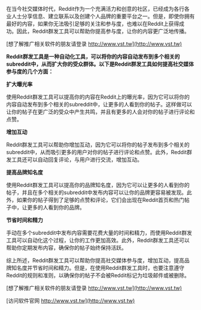 在当今社交媒体时代，Reddit作为一个充满活力和创意的社区，已经成为各行各业人士分享信息、建立联系以及创建个人品牌的重要平台之一。但是，即使你拥有最好的内容，如果你无法吸引足够的关注和参与度，也难以在Reddit上获得成功。因此，Reddit群发工具可以帮助你提高参与度，让你的内容更广泛地传播。

[想了解推广相关软件的朋友请登录 http://www.vst.tw](http://www.vst.tw)

**Reddit群发工具是一种自动化工具，可以将你的内容自动发布到多个相关的subreddit中，从而扩大你的受众群体。以下是Reddit群发工具如何提高社交媒体参与度的几个方面：**

**扩大曝光率**

使用Reddit群发工具可以提高你的内容在Reddit上的曝光率，因为它可以将你的内容自动发布到多个相关的subreddit中，让更多的人看到你的帖子。这样做可以让你的帖子在更广泛的受众中产生共鸣，并且有更多的人会对你的帖子进行评论和点赞。

**增加互动**

Reddit群发工具可以帮助你增加互动，因为它可以将你的帖子发布到多个相关的subreddit中，从而吸引更多的用户对你的帖子进行评论和点赞。此外，Reddit群发工具还可以自动回复评论，与用户进行交流，增加互动。

**提高品牌知名度**

使用Reddit群发工具可以提高你的品牌知名度，因为它可以让更多的人看到你的帖子，并且在多个相关的subreddit中发布内容可以让你的品牌更容易被发现。此外，如果你的帖子得到了足够的点赞和评论，它们会出现在Reddit首页和热门帖子中，让更多的人看到你的品牌。

**节省时间和精力**

手动在多个subreddit中发布内容需要花费大量的时间和精力，而使用Reddit群发工具可以自动化这个过程，让你的工作更加高效。此外，Reddit群发工具还可以帮助你定期发布内容，确保你的帖子始终保持活跃。

综上所述，Reddit群发工具可以帮助你提高社交媒体参与度，增加互动，提高品牌知名度并节省时间和精力。但是，在使用Reddit群发工具时，也要注意遵守Reddit的规则和准则，以确保你的帖子不会被Reddit标记为垃圾邮件或被删除。

[想了解推广相关软件的朋友请登录 http://www.vst.tw](http://www.vst.tw)


[访问软件官网 http://www.vst.tw](http://www.vst.tw)
